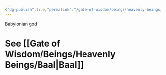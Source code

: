 ```yaml
---
{"dg-publish":true,"permalink":"/gate-of-wisdom/beings/heavenly-beings/bel/","tags":["#GateWisdom","#Being","#HeavenlyBeing"]}
---
```


Babylonian god
# See [[Gate of Wisdom/Beings/Heavenly Beings/Baal\|Baal]]



